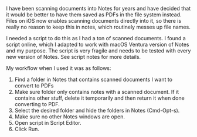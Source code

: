I have been scanning documents into Notes for years and have decided that it would be better to have them saved
as PDFs in the file system instead. Files on iOS now enables scanning documents directly into it, so there is 
really no reason to keep this in notes, which routinely messes up file names.

I needed a script to do this as I had a ton of scanned documents. I found a script online, which I adapted to
work with macOS Ventura version of Notes and my purpose. The script is very fragile and needs to be tested with
every new version of Notes. See script notes for more details.

My workflow when I used it was as follows:

1. Find a folder in Notes that contains scanned documents I want to convert to PDFs
2. Make sure folder only contains notes with a scanned document. If it contains other stuff, delete it
temporarily and then return it when done converting to PDF.
3. Select the desired folder and hide the folders in Notes (Cmd-Opt-s).
4. Make sure no other Notes windows are open.
4. Open script in Script Editor.
5. Click Run.
